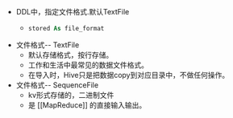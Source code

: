 - DDL中，指定文件格式.默认TextFile
	- ```SQL
	  stored As file_format
	  ```
- 文件格式-- TextFile
	- 默认存储格式，按行存储。
	- 工作和生活中最常见的数据文件格式。
	- 在导入时，Hive只是把数据copy到对应目录中，不做任何操作。
- 文件格式-- SequenceFile
	- kv形式存储的，二进制文件
	- 是 [[MapReduce]] 的直接输入输出。